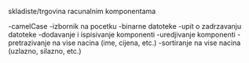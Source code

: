 
skladiste/trgovina racunalnim komponentama

-camelCase
-izbornik na pocetku
-binarne datoteke
-upit o zadrzavanju datoteke
-dodavanje i ispisivanje komponenti
-uredjivanje komponenti
-pretrazivanje na vise nacina (ime, cijena, etc.)
-sortiranje na vise nacina (uzlazno, silazno, etc.)
